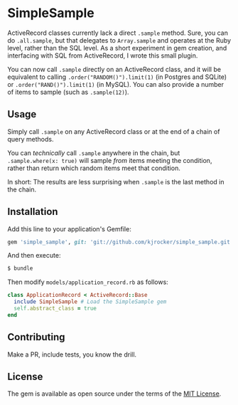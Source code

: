 # SimpleSample
ActiveRecord classes currently lack a direct `.sample` method. Sure, you can do `.all.sample`, but that delegates to `Array.sample` and operates at the Ruby level, rather than the SQL level. As a short experiment in gem creation, and interfacing with SQL from ActiveRecord, I wrote this small plugin.

You can now call `.sample` directly on an ActiveRecord class, and it will be equivalent to calling `.order("RANDOM()").limit(1)` (in Postgres and SQLite) or `.order("RAND()").limit(1)` (in MySQL). You can also provide a number of items to sample (such as `.sample(12)`).

## Usage
Simply call `.sample` on any ActiveRecord class or at the end of a chain of query methods.

You can _technically_ call `.sample` anywhere in the chain, but `.sample.where(x: true)` will sample _from_ items meeting the condition, rather than return which random items meet that condition.

In short: The results are less surprising when `.sample` is the last method in the chain.

## Installation
Add this line to your application's Gemfile:

```ruby
gem 'simple_sample', git: 'git://github.com/kjrocker/simple_sample.git'
```

And then execute:
```bash
$ bundle
```

Then modify `models/application_record.rb` as follows:
```ruby
class ApplicationRecord < ActiveRecord::Base
  include SimpleSample # Load the SimpleSample gem
  self.abstract_class = true
end
```

## Contributing
Make a PR, include tests, you know the drill.

## License
The gem is available as open source under the terms of the [MIT License](http://opensource.org/licenses/MIT).
